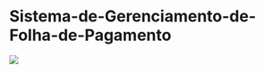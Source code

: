 # Sistema-de-Gerenciamento-de-Folha-de-Pagamento

<img src="Sistema-de-Gerenciamento-de-Folha-de-Pagamento"></img>
